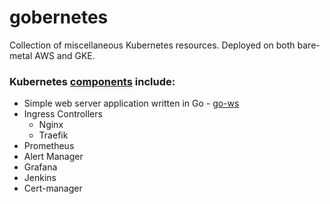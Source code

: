 # gobernetes

Collection of miscellaneous Kubernetes resources. Deployed on both bare-metal AWS and GKE.

### Kubernetes [components](https://github.com/Aracki/gobernetes/tree/master/k8s_manifests) include:

* Simple web server application written in Go - [go-ws](https://github.com/Aracki/go-ws)
* Ingress Controllers
    * Nginx
    * Traefik
* Prometheus
* Alert Manager
* Grafana
* Jenkins
* Cert-manager
